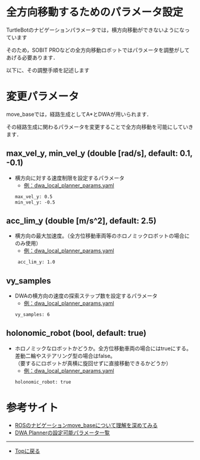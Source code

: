 # 全方向移動するためのパラメータ設定
TurtleBotのナビゲーションパラメータでは，横方向移動ができないようになっています

そのため，SOBIT PROなどの全方向移動ロボットではパラメータを調整がしてあげる必要あります．

以下に、その調整手順を記述します

# 変更パラメータ
move_baseでは，経路生成としてA*とDWAが用いられます．

その経路生成に関わるパラメータを変更することで全方向移動を可能にしていきます．

## max_vel_y, min_vel_y  (double [rad/s], default: 0.1, -0.1)
- 横方向に対する速度制限を設定するパラメータ
    - [例：dwa_local_planner_params.yaml](sobit_navigation/param/sobit_pro/dwa_local_planner_params.yaml)
    ```xml
    max_vel_y: 0.5
    min_vel_y: -0.5
    ```

## acc_lim_y (double [m/s^2], default: 2.5)
- 横方向の最大加速度。（全方位移動車両等のホロノミックロボットの場合にのみ使用）
    - [例：dwa_local_planner_params.yaml](sobit_navigation/param/sobit_pro/dwa_local_planner_params.yaml)
    ```xml
     acc_lim_y: 1.0
    ```

## vy_samples
- DWAの横方向の速度の探索ステップ数を設定するパラメータ
    - [例：dwa_local_planner_params.yaml](sobit_navigation/param/sobit_pro/dwa_local_planner_params.yaml)
    ```xml
    vy_samples: 6
    ```

## holonomic_robot (bool, default: true)
- ホロノミックなロボットかどうか。全方位移動車両の場合にはtrueにする。差動二輪やステアリング型の場合はfalse。  
（要するにロボットが真横に旋回せずに直接移動できるかどうか）
    - [例：dwa_local_planner_params.yaml](sobit_navigation/param/sobit_pro/dwa_local_planner_params.yaml)
    ```xml
    holonomic_robot: true
    ```

# 参考サイト
- [ROSのナビゲーションmove_baseについて理解を深めてみる](https://sy-base.com/myrobotics/ros/ros-move_base/?amp)
- [DWA Plannerの設定可能パラメータ一覧](https://qiita.com/np_hsgw/items/ab3d4e34f4c1c160871d)

---

- [Topに戻る](https://gitlab.com/TeamSOBITS/sobit_navigation_stack#sobit-navigation-stack)